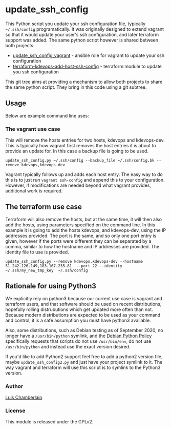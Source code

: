 # update_ssh_config

This Python script you update your ssh configuration file, typically
` ~/.ssh/config` programatically. It was originally designed to extend
vagrant so that it would update your user's ssh configuration, and later
terraform support was added. The same python script however is shared
between both projects:

  * [update_ssh_config_vagrant](https://github.com/mcgrof/update_ssh_config_vagrant) - ansible role for vagrant to update your ssh configuration
  * [terraform-kdevops-add-host-ssh-config](https://github.com/mcgrof/terraform-kdevops-add-host-ssh-config) - terraform module to update you ssh configuration

This git tree aims at providing a mechanism to allow both projects to share
the same python script. They bring in this code using a git subtree.

## Usage

Below are example command line uses:

### The vagrant use case

This will remove the hosts entries for two hosts, kdevops and kdevops-dev.
This is typically how vagrant first removes the host entries it is about
to provide an update for. In this case a backup file is going to be used.

```
update_ssh_config.py ~/.ssh/config --backup_file ~/.ssh/config.bk --remove kdevops,kdevops-dev
```

Vagrant typically follows up and adds each host entry. The easy way to do
this is to just run `vagrant ssh-config` and append this to your configuration.
However, if modifications are needed beyond what vagrant provides, additional
work is required.


## The terraform use case

Terraform will also remove the hosts, but at the same time, it will then also
add the hosts, using parameters specified on the command line. In this example
it is going to add the hosts kdevops, and kdevops-dev, using the IP addresses
provided. The port is the same, and so only one port entry is given, however
if the ports were different they can be separated by a comma, similar to how
the hostname and IP addresses are provided. The identity file to use
is provided.

```
update_ssh_config.py --remove kdevops,kdevops-dev --hostname 51.242.126.149,183.167.235.81  --port 22 --identity ~/.ssh/my_new_tmp_key  ~/.ssh/config
```

## Rationale for using Python3

We explicitly rely on python3 because our current use case is vagrant and
terraform users, and that software should be used on recent distributions,
hopefully rolling distrubutions which get updated more often than not. Because
modern distributions are expected to be used as your command and control, it
is a safe assumption you must have python3 available.

Also, some distributions, such as Debian testing as of September 2020, no longer
have a `/usr/bin/python` symlink, and the
[Debian Python Policy](https://www.debian.org/doc/packaging-manuals/python-policy/ch-python.html#s-interpreter)
specifically requests that scripts do not use `/usr/bin/env`, do not use
`/usr/bin/python` and instead use the exact version desired.

If you'd like to add Python2 support feel free to add a python2 version file,
maybe `update_ssh_config2.py` and just have your project symlink to it. The
way vagrant and terraform will use this script is to symlink to the Python3
version.

### Author

[Luis Chamberlain](https://www.do-not-panic.com)

### License

This module is released under the GPLv2.

